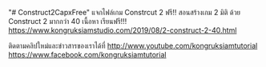 "# Construct2CapxFree" 
แจกไฟล์เกม Constrcut 2 ฟรี!! 
สอนสร้างเกม 2 มิติ ด้วย Construct 2 มากกว่า 40 เนื้อหา เรียนฟรี!!!
https://www.kongruksiamstudio.com/2019/08/2-construct-2-40.html

ติดตามคลิปใหม่และข่าวสารของเราได้ที่
http://www.youtube.com/kongruksiamtutorial
https://www.facebook.com/kongruksiamtutorial
